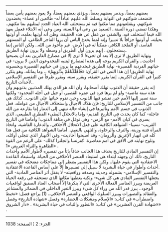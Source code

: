 ------------------------------------------------------------------------

بعضهم بعضاً، ويدمر بعضهم بعضاً، ويؤذي بعضهم بعضاً، ولا يعود بعضهم يأمن بعضاً
فتضعف شوكتهم في النهاية ويسلط الله عليهم عباداً له- طائعين أو عصاة-
يخضدون شوكتهم، ويقتلعونهم مما مكنوا فيه ثم يستخلف الله العباد الجدد
ليبتليهم بما مكنهم.. وهكذا تمضي دورة السنة.. السعيد من وعى أنها السنة،
ومن وعى أنه الابتلاء فعمل بعهد الله فيما استخلف فيه. والشقي من غفل عن
هذه الحقيقة، وظن أنه أوتيها بعلمه، أو أوتيها بحيلته، أو أوتيها جزافاً بلا
تدبير! وإنه لمما يخدع الناس أن يروا الفاجر الطاغي، أو المستهتر الفاسد،
أو الملحد الكافر، ممكناً له في الأرض، غير مأخوذ من الله.. ولكن الناس إنما
يستعجلون.. إنهم يرون أول الطريق أو وسطه ولا يرون نهاية الطريق..  
ونهاية الطريق لا ترى إلا بعد أن تجيء! لا ترى إلا في مصارع الغابرين بعد
أن يصبحوا أحاديث.. والقرآن الكريم يوجه إلى هذه المصارع ليتنبه المخدوعون
الذين لا يرون- في حياتهم الفردية القصيرة- نهاية الطريق فيخدعهم ما يرون
في حياتهم القصيرة ويحسبونه نهاية الطريق! إن هذا النص في القرآن:
«فَأَهْلَكْناهُمْ بِذُنُوبِهِمْ» .. وما يماثله، وهو يتكرر كثيراً في القرآن الكريم..
إنما يقرر حقيقة، ويقرر سنة، ويقرر طرفاً من التفسير الإسلامي لأحداث
التاريخ..  
إنه يقرر حقيقة أن الذنوب تهلك أصحابها، وأن الله هو الذي يهلك المذنبين
بذنوبهم وأن هذه سنة ماضية- ولو لم يرها فرد في عمره القصير، أو جيل في
أجله المحدود- ولكنها سنة تصير إليها الأمم حين تفشو فيها الذنوب وحين تقوم
حياتها على الذنوب.. كذلك هي جانب من التفسير الإسلامي للتاريخ: فإن هلاك
الأجيال واستخلاف الأجيال من عوامله، فعل الذنوب في جسم الأمم وتأثيرها في
إنشاء حالة تنتهي إلى الدمار إما بقارعة من الله عاجلة- كما كان يحدث في
التاريخ القديم- وإما بالانحلال البطيء الفطري الطبيعي، الذي يسري في كيان
الأمم- مع الزمن- وهي توغل في متاهة الذنوب! وأمامنا في التاريخ القريب-
نسيبا- الشواهد الكافية على فعل الانحلال الأخلاقي، والدعارة الفاشية،
واتخاذ المرأة فتنة وزينة، والترف والرخاوة، والتلهي بالنعيم.. أمامنا
الشواهد الكافية من فعل هذا كله في انهيار الإغريق والرومان- وقد أصبحوا
أحاديث- وفي الانهيار الذي تتجلى أوائله، وتلوح نهايته في الأفق في أمم
معاصرة، كفرنسا وانجلترا كذلك- على الرغم من القوة الظاهرة والثراء العريض
«1» .  
إن التفسير المادي للتاريخ يحذف هذا الجانب حذفاً باتاً من تفسيره لأطوار
الأمم وأحداث التاريخ، ذلك أن وجهته ابتداء هي استبعاد العنصر الأخلاقي من
الحياة، واستبعاد القاعدة الاعتقادية التي يقوم عليها.. ولكن هذا التفسير
يضطر إلى مماحكات مضحكة في تفسير أحداث وأطوار في حياة البشرية لا سبيل إلى
تفسيرها إلاّ على أساس القاعدة الاعتقادية.  
والتفسير الإسلامي- بشموله وجديته وصدقه وواقعيته- لا يغفل أثر العناصر
المادية- التي يجعلها التفسير المادي هي كل شيء- ولكنه يعطيها مكانها الذي
تستحقه في رقعة الحياة العريضة ويبرز العناصر الفعالة الأخرى التي لا
ينكرها إلاّ أصحاب العناد الصفيق لواقعيات الوجود.. يبرز قدر الله من وراء
كل شيء ويبرز التغير الداخلي في الضمائر والمشاعر والعقائد والتصورات ويبرز
السلوك الواقعي والعنصر الأخلاقي.. (1) يراجع فصل: «تخبط واضطراب» في كتاب:
«الإسلام ومشكلات الحضارة» وفصل «شهادة التاريخ» وفصل «شهادة القرن
العشرين» في كتاب: «التطور والثبات في حياة البشرية» . «دار الشروق» .

------------------------------------------------------------------------

الجزء: 2 ¦ الصفحة: 1038
